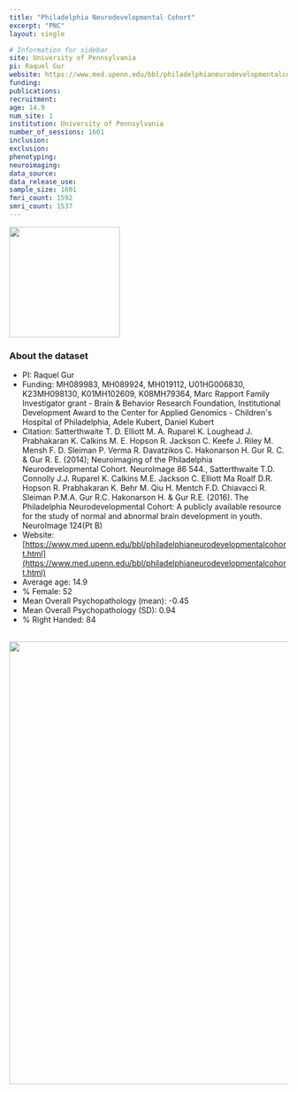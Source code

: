 ```yaml
---
title: "Philadelphia Neurodevelopmental Cohort"
excerpt: "PNC"
layout: single

# Information for sidebar
site: University of Pennsylvania
pi: Raquel Gur
website: https://www.med.upenn.edu/bbl/philadelphianeurodevelopmentalcohort.html
funding:
publications:
recruitment:
age: 14.9
num_site: 1
institution: University of Pennsylvania
number_of_sessions: 1601
inclusion:
exclusion:
phenotyping:
neuroimaging:
data_source:
data_release_use:
sample_size: 1601
fmri_count: 1592
smri_count: 1537
---
```

<div style="text-align: left;">
     <img src="{{ site.baseurl}}/assets/images/logos/university_of_pennsylvania.png" width="200" height="200" />
</div>

### About the dataset

- PI: Raquel Gur
- Funding: MH089983, MH089924, MH019112, U01HG006830, K23MH098130, K01MH102609, K08MH79364, Marc Rapport Family Investigator grant - Brain & Behavior Research Foundation, Institutional Development Award to the Center for Applied Genomics - Children's Hospital of Philadelphia, Adele Kubert, Daniel Kubert
- Citation: Satterthwaite T. D. Elliott M. A. Ruparel K. Loughead J. Prabhakaran K. Calkins M. E. Hopson R. Jackson C. Keefe J. Riley M. Mensh F. D. Sleiman P. Verma R. Davatzikos C. Hakonarson H. Gur R. C. & Gur R. E. (2014); Neuroimaging of the Philadelphia Neurodevelopmental Cohort. NeuroImage 86 544., Satterthwaite T.D. Connolly J.J. Ruparel K. Calkins M.E. Jackson C. Elliott Ma Roalf D.R. Hopson R. Prabhakaran K. Behr M. Qiu H. Mentch F.D. Chiavacci R. Sleiman P.M.A. Gur R.C. Hakonarson H. & Gur R.E. (2016). The Philadelphia Neurodevelopmental Cohort: A publicly available resource for the study of normal and abnormal brain development in youth. NeuroImage 124(Pt B)
- Website: [https://www.med.upenn.edu/bbl/philadelphianeurodevelopmentalcohort.html](https://www.med.upenn.edu/bbl/philadelphianeurodevelopmentalcohort.html)
- Average age: 14.9
- % Female: 52
- Mean Overall Psychopathology (mean): -0.45
- Mean Overall Psychopathology (SD): 0.94
- % Right Handed: 84

<br>

<div style="text-align: center;">
     <img src="{{ site.baseurl}}/assets/images/datasets/PNC_Flowchart.png" width="800" height="800" />
</div>

